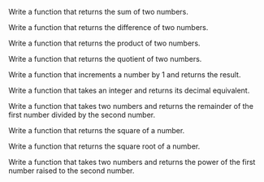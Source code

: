 Write a function that returns the sum of two numbers.

Write a function that returns the difference of two numbers.

Write a function that returns the product of two numbers.

Write a function that returns the quotient of two numbers.

Write a function that increments a number by 1 and returns the result.

Write a function that takes an integer and returns its decimal equivalent.

Write a function that takes two numbers and returns the remainder of the first number divided by the second number.

Write a function that returns the square of a number.

Write a function that returns the square root of a number.

Write a function that takes two numbers and returns the power of the first number raised to the second number.
